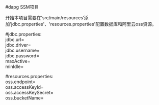 #dapg
SSM项目

开始本项目需要在’src/main/resources‘添加'jdbc.properties'、'resources.properties'配置数据库和阿里云oss资源。

#jdbc.properties:  
    jdbc.url=  
    jdbc.driver=  
    jdbc.username=  
    jdbc.password=  
    maxActive=  
    minIdle=  
    
#resources.properties:  
    oss.endpoint=  
    oss.accessKeyId=  
    oss.accessKeySecret=  
    oss.bucketName=


